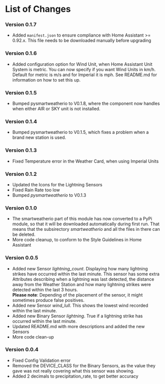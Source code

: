 # List of Changes

### Version 0.1.7
* Added `manifest.json` to ensure compliance with Home Assistant >= 0.92.x. This file needs to be downloaded manually before upgrading

### Version 0.1.6
* Added configuration option for Wind Unit, when Home Assistant Unit System is metric. You can now specify if you want Wind Units in km/h. Default for metric is m/s and for Imperial it is mph. See README.md for information on how to set this up.

### Version 0.1.5
* Bumped pysmartweatherio to V0.1.8, where the component now handles when either AIR or SKY unit is not installed.

### Version 0.1.4
* Bumped pysmartweatherio to V0.1.5, which fixes a problem when a brand new station is used.

### Version 0.1.3
* Fixed Temperature error in the Weather Card, when using Imperial Units

### Version 0.1.2
* Updated the Icons for the Lightning Sensors
* Fixed Rain Rate too low
* Bumped *pysmartweatherio* to V0.1.3

### Version 0.1.0
* The smartweatherio part of this module has now converted to a PyPi module, so that it will be downloaded automatically during first run. That means that the subsirectory *smartweatherio* and all the files in there can be deleted.
* More code cleanup, to conform to the Style Guidelines in Home Assistant

### Version 0.0.5
* Added new Sensor *lightning_count*. Displaying how many lightning strikes have occurred within the last minute. This sensor has some extra Attributes describing when a lightning was last detected, the distance away from the Weather Station and how many lightning strikes were detected within the last 3 hours.<br>
**Please note**: Depending of the placement of the sensor, it might sometimes produce false positives.
* Added new Sensor *wind_lull*. This shows the lowest wind recorded within the last minute.
* Added new Binary Sensor *lightning*. True if a lightning strike has occurred within the last minute.
* Updated README.md with more descriptions and added the new Sensors
* More code clean-up

### Version 0.0.4
* Fixed Config Validation error
* Removed the DEVICE_CLASS for the Binary Sensors, as the value they gave was not really covering what this sensor was showing.
* Added 2 decimals to precipitation_rate, to get better accuracy
